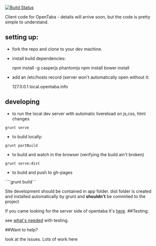 [![Build Status](https://travis-ci.org/alonisser/opentaba-client.png?branch=master)](https://travis-ci.org/alonisser/opentaba-client)Client code for OpenTaba - details will arrive soon, but the code is pretty simple to understand.## setting up:* fork the repo and clone to your dev machine.* install build dependencies:	npm install -g casperjs phantomjs    npm install    bower install* add an /etc/hosts record (server won't automatically open without it:    127.0.0.1 		local.opentaba.info## developing* to run the local dev server with automatic livereload on js,css, html changes```grunt serve```* to build locally:```grunt partBuild```* to build and watch in the browser (verifying the build ain't broken)```grunt serve:dist```* to build and push to gh-pages````grunt build```Site development should be contained in app folder.dist folder is created and installed automatically by grunt and **shouldn't** be commited to the projectIf you came looking for the server side of opentaba It's [here](https://github.com/niryariv/opentaba-server).##Testing:see [what's needed](tests/testing.md) with testing.##Want to help?look at the issues. Lots of work here
